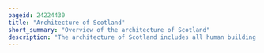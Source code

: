 ```yaml
---
pageid: 24224430
title: "Architecture of Scotland"
short_summary: "Overview of the architecture of Scotland"
description: "The architecture of Scotland includes all human building within the modern borders of Scotland, from the Neolithic era to the present day. The earliest Surviving Houses go back around 9500 Years, and the first Villages 6000 Years: Skara Brae on the Mainland of Orkney being the earliest preserved Example in Europe. Crannogs, Roundhouses, each built on an artificial Island, Date from the Bronze Age and Stone Buildings called Atlantic Roundhouses and larger Earthwork Hill Forts from the Iron Age. The Arrival of the Romans from 71 Ad led to the Creation of Forts like the one at Trimontium and a continuous Fortification between the Firth of Forth and the Firth of Clyde known as the Antonine Wall in the second. Beyond roman Influence there is Evidence of Wheelhouses and underground Souterrains. After the Departure of the Romans there were a Series of nucleated Forts often using major geographical Features such as Dunadd and Dunbarton."
---
```

